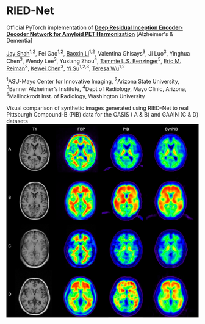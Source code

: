 # RIED-Net
Official PyTorch implementation of [**Deep Residual Inception Encoder-Decoder Network for Amyloid PET Harmonization**](https://alz-journals.onlinelibrary.wiley.com/doi/10.1002/alz.12564) [Alzheimer's &amp; Dementia]

[Jay Shah](https://www.public.asu.edu/~jgshah1/)<sup>1,2</sup>,
Fei Gao<sup>1,2</sup>, 
[Baoxin Li](https://www.public.asu.edu/~bli24/)<sup>1,2</sup>,
Valentina Ghisays<sup>3</sup>, 
Ji Luo<sup>3</sup>, 
Yinghua Chen<sup>3</sup>, 
Wendy Lee<sup>3</sup>, 
Yuxiang Zhou<sup>4</sup>, 
[Tammie L.S. Benzinger](https://scholar.google.com/citations?user=fr-fkIwAAAAJ&hl=en)<sup>5</sup>, 
[Eric M. Reiman](https://scholar.google.com/citations?user=I-Khl7AAAAAJ&hl=en)<sup>3</sup>,
[Kewei Chen](https://scholar.google.com/citations?user=d83ZIzEAAAAJ&hl=en)<sup>3</sup>,
[Yi Su](https://scholar.google.com/citations?user=vdZKSEIAAAAJ&hl=en)<sup>1,2,3</sup>,
[Teresa Wu](https://labs.engineering.asu.edu/wulab/person/teresa-wu-2/)<sup>1,2</sup>

<sup>1</sup>ASU-Mayo Center for Innovative Imaging,
<sup>2</sup>Arizona State University,
<sup>3</sup>Banner Alzheimer’s Institute,
<sup>4</sup>Dept of Radiology, Mayo Clinic, Arizona,
<sup>5</sup>Mallinckrodt Inst. of Radiology, Washington University

Visual comparison of synthetic images generated using RIED-Net to real Pittsburgh Compound-B (PIB) data for the OASIS ( A &amp; B) and GAAIN (C &amp; D) datasets
![RIED results](imgs/ried_results.jpg)
